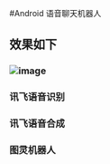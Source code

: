 #Android 语音聊天机器人
## 效果如下
### ![image](https://github.com/cn-Gongfu/ChatRobot/blob/master/screen.gif)
### 讯飞语音识别
### 讯飞语音合成
### 图灵机器人
